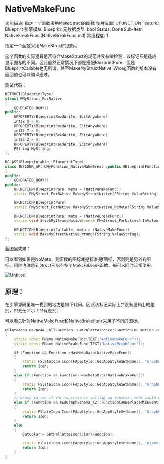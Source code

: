 # NativeMakeFunc

功能描述: 指定一个函数采用MakeStruct的图标
使用位置: UFUNCTION
Feature: Blueprint
引擎模块: Blueprint
元数据类型: bool
Status: Done
Sub-item: NativeBreakFunc (NativeBreakFunc.md)
常用程度: 1

指定一个函数采用MakeStruct的图标。

这个函数的实际逻辑是否符合MakeStruct的规范并没有做检测，该标记只是造成显示图标的不同。因此虽然正常情况下都是搭配BlueprintPure，但是BlueprintCallable也无所谓。甚至MakeMyStructNative_Wrong函数的版本没有返回值也可以编译通过。

测试代码：

```cpp
USTRUCT(BlueprintType)
struct FMyStruct_ForNative
{
	GENERATED_BODY()
public:
	UPROPERTY(BlueprintReadWrite, EditAnywhere)
	int32 X = 0;
	UPROPERTY(BlueprintReadWrite, EditAnywhere)
	int32 Y = 0;
	UPROPERTY(BlueprintReadWrite, EditAnywhere)
	int32 Z = 0;
	UPROPERTY(BlueprintReadWrite, EditAnywhere)
	FString MyString;
};

UCLASS(Blueprintable, BlueprintType)
class INSIDER_API UMyFunction_NativeMakeBreak :public UBlueprintFunctionLibrary
{
public:
	GENERATED_BODY()
public:
	UFUNCTION(BlueprintPure, meta = (NativeMakeFunc))
	static FMyStruct_ForNative MakeMyStructNative(FString ValueString);

	UFUNCTION(BlueprintPure)
	static FMyStruct_ForNative MakeMyStructNative_NoMeta(FString ValueString);

	UFUNCTION(BlueprintPure, meta = (NativeBreakFunc))
	static void BreakMyStructNative(const FMyStruct_ForNative& InValue, int32& X, int32& Y, int32& Z);
	
	UFUNCTION(BlueprintCallable, meta = (NativeMakeFunc))
	static void MakeMyStructNative_Wrong(FString ValueString);
};
```

蓝图里效果：

可以看到如果是NoMeta，则函数的图标就是标准是f图标，否则则是另外的图标。同时也注意到Struct可以有多个Make和Break函数，都可以同时正常使用。

![Untitled](NativeMakeFunc/Untitled.png)

## 原理：

在引擎源码里唯一找到的地方是如下代码。因此该标记实际上并没有逻辑上的差别，但是在显示上会有差别。

可以看见针对NativeMakeFunc和NativeBrakeFunc采用了不同的图标。

```cpp
FSlateIcon UK2Node_CallFunction::GetPaletteIconForFunction(UFunction const* Function, FLinearColor& OutColor)
{
	static const FName NativeMakeFunc(TEXT("NativeMakeFunc"));
	static const FName NativeBrakeFunc(TEXT("NativeBreakFunc"));

	if (Function && Function->HasMetaData(NativeMakeFunc))
	{
		static FSlateIcon Icon(FAppStyle::GetAppStyleSetName(), "GraphEditor.MakeStruct_16x");
		return Icon;
	}
	else if (Function && Function->HasMetaData(NativeBrakeFunc))
	{
		static FSlateIcon Icon(FAppStyle::GetAppStyleSetName(), "GraphEditor.BreakStruct_16x");
		return Icon;
	}
	// Check to see if the function is calling an function that could be an event, display the event icon instead.
	else if (Function && UEdGraphSchema_K2::FunctionCanBePlacedAsEvent(Function))
	{
		static FSlateIcon Icon(FAppStyle::GetAppStyleSetName(), "GraphEditor.Event_16x");
		return Icon;
	}
	else
	{
		OutColor = GetPalletteIconColor(Function);

		static FSlateIcon Icon(FAppStyle::GetAppStyleSetName(), "Kismet.AllClasses.FunctionIcon");
		return Icon;
	}
}

```